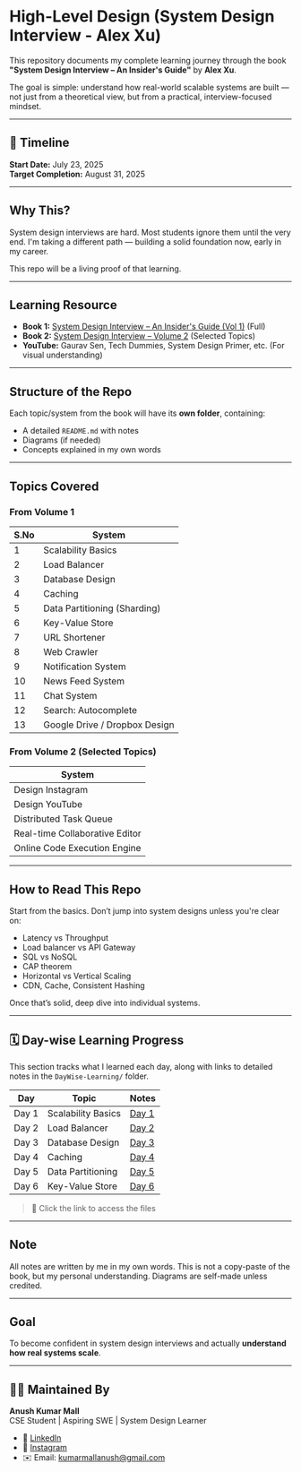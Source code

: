 # High-Level Design (System Design Interview - Alex Xu)

This repository documents my complete learning journey through the book **"System Design Interview – An Insider's Guide"** by **Alex Xu**.

The goal is simple: understand how real-world scalable systems are built — not just from a theoretical view, but from a practical, interview-focused mindset.

---

## 📅 Timeline

**Start Date:** July 23, 2025  
**Target Completion:** August 31, 2025

---

## Why This?

System design interviews are hard. Most students ignore them until the very end. I'm taking a different path — building a solid foundation now, early in my career.

This repo will be a living proof of that learning.

---

## Learning Resource

- **Book 1:** [System Design Interview – An Insider's Guide (Vol 1)](https://www.amazon.in/System-Design-Interview-Insiders-Guide-ebook/dp/B08B3FWYBX/ref=sr_1_5?sr=8-5) (Full)
- **Book 2:** [System Design Interview – Volume 2](https://www.amazon.in/dp/B08RJ4J7NT) (Selected Topics)
- **YouTube:** Gaurav Sen, Tech Dummies, System Design Primer, etc. (For visual understanding)

---

## Structure of the Repo

Each topic/system from the book will have its **own folder**, containing:
- A detailed `README.md` with notes
- Diagrams (if needed)
- Concepts explained in my own words

---

## Topics Covered

### From Volume 1

| S.No | System |
|------|--------|
| 1    | Scalability Basics |
| 2    | Load Balancer |
| 3    | Database Design |
| 4    | Caching |
| 5    | Data Partitioning (Sharding) |
| 6    | Key-Value Store |
| 7    | URL Shortener |
| 8    | Web Crawler |
| 9    | Notification System |
| 10   | News Feed System |
| 11   | Chat System |
| 12   | Search: Autocomplete |
| 13   | Google Drive / Dropbox Design |

### From Volume 2 (Selected Topics)

| System |
|--------|
| Design Instagram |
| Design YouTube |
| Distributed Task Queue |
| Real-time Collaborative Editor |
| Online Code Execution Engine |

---

## How to Read This Repo

Start from the basics. Don’t jump into system designs unless you're clear on:
- Latency vs Throughput
- Load balancer vs API Gateway
- SQL vs NoSQL
- CAP theorem
- Horizontal vs Vertical Scaling
- CDN, Cache, Consistent Hashing

Once that’s solid, deep dive into individual systems.

---

## 🗓️ Day-wise Learning Progress

This section tracks what I learned each day, along with links to detailed notes in the `DayWise-Learning/` folder.

| Day   | Topic                     | Notes                                      |
|-------|---------------------------|--------------------------------------------|
| Day 1 | Scalability Basics        | [Day 1](./Day_1.md)    |
| Day 2 | Load Balancer             | [Day 2](./Day_2.md)    |
| Day 3 | Database Design           | [Day 3](./Day_3.md)    |
| Day 4 | Caching                   | [Day 4](./Day_4.md)    |
| Day 5 | Data Partitioning         | [Day 5](./Day_5.md)    |
| Day 6 | Key-Value Store           | [Day 6](./Day_6.md)    |

> 📁 Click the link to access the files

---

##  Note

All notes are written by me in my own words. This is not a copy-paste of the book, but my personal understanding. Diagrams are self-made unless credited.

---

## Goal

To become confident in system design interviews and actually **understand how real systems scale**.

---

## 🧑‍💻 Maintained By

**Anush Kumar Mall**  
CSE Student | Aspiring SWE | System Design Learner  
- 💼 [LinkedIn](https://www.linkedin.com/in/anush-kumar-mall)  
- 📸 [Instagram](https://www.instagram.com/anushkumar13?igsh=NWc5a3VwbHN3bzZ0)  
- ✉️ Email: kumarmallanush@gmail.com
